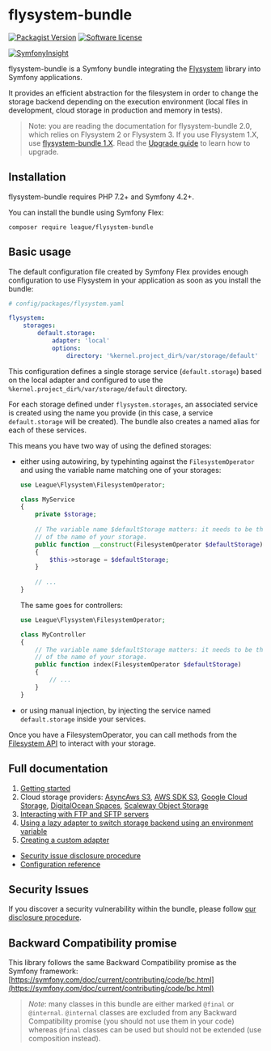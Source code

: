 # flysystem-bundle

[![Packagist Version](https://img.shields.io/packagist/v/league/flysystem-bundle.svg?style=flat-square)](https://packagist.org/packages/league/flysystem-bundle)
[![Software license](https://img.shields.io/github/license/thephpleague/flysystem-bundle.svg?style=flat-square)](https://github.com/thephpleague/flysystem-bundle/blob/master/LICENSE)

[![SymfonyInsight](https://insight.symfony.com/projects/525fdfa3-d482-4218-b4b9-3c2efc305fac/big.svg)](https://insight.symfony.com/projects/525fdfa3-d482-4218-b4b9-3c2efc305fac)

flysystem-bundle is a Symfony bundle integrating the [Flysystem](https://flysystem.thephpleague.com)
library into Symfony applications. 

It provides an efficient abstraction for the filesystem in order to change the storage backend depending
on the execution environment (local files in development, cloud storage in production and memory in tests).

> Note: you are reading the documentation for flysystem-bundle 2.0, which relies on Flysystem 2 or Flysystem 3.
> If you use Flysystem 1.X, use [flysystem-bundle 1.X](https://github.com/thephpleague/flysystem-bundle/tree/1.x).
> Read the [Upgrade guide](https://github.com/thephpleague/flysystem-bundle/blob/master/UPGRADE.md) to learn how to upgrade.

## Installation

flysystem-bundle requires PHP 7.2+ and Symfony 4.2+.

You can install the bundle using Symfony Flex:

```
composer require league/flysystem-bundle
```

## Basic usage

The default configuration file created by Symfony Flex provides enough configuration to
use Flysystem in your application as soon as you install the bundle:

```yaml
# config/packages/flysystem.yaml

flysystem:
    storages:
        default.storage:
            adapter: 'local'
            options:
                directory: '%kernel.project_dir%/var/storage/default'
```

This configuration defines a single storage service (`default.storage`) based on the local adapter
and configured to use the `%kernel.project_dir%/var/storage/default` directory.

For each storage defined under `flysystem.storages`, an associated service is created using the
name you provide (in this case, a service `default.storage` will be created). The bundle also
creates a named alias for each of these services.

This means you have two way of using the defined storages:

* either using autowiring, by typehinting against the `FilesystemOperator` and using the
  variable name matching one of your storages:

    ```php
    use League\Flysystem\FilesystemOperator;
    
    class MyService
    {
        private $storage;
        
        // The variable name $defaultStorage matters: it needs to be the camelized version
        // of the name of your storage. 
        public function __construct(FilesystemOperator $defaultStorage)
        {
            $this->storage = $defaultStorage;
        }
        
        // ...
    }
    ```
    
  The same goes for controllers:
    
    ```php
    use League\Flysystem\FilesystemOperator;
    
    class MyController
    {
        // The variable name $defaultStorage matters: it needs to be the camelized version
        // of the name of your storage. 
        public function index(FilesystemOperator $defaultStorage)
        {
            // ...
        }
    }
    ```

* or using manual injection, by injecting the service named `default.storage` inside 
  your services.
  
Once you have a FilesystemOperator, you can call methods from the
[Filesystem API](https://flysystem.thephpleague.com/v2/docs/usage/filesystem-api/)
to interact with your storage.

## Full documentation

1. [Getting started](https://github.com/thephpleague/flysystem-bundle/blob/master/docs/1-getting-started.md)
2. Cloud storage providers:
   [AsyncAws S3](https://github.com/thephpleague/flysystem-bundle/blob/master/docs/2-cloud-storage-providers.md#asyncaws-s3),
   [AWS SDK S3](https://github.com/thephpleague/flysystem-bundle/blob/master/docs/2-cloud-storage-providers.md#aws-sdk-s3),
   [Google Cloud Storage](https://github.com/thephpleague/flysystem-bundle/blob/master/docs/2-cloud-storage-providers.md#google-cloud-storage),
   [DigitalOcean Spaces](https://github.com/thephpleague/flysystem-bundle/blob/master/docs/2-cloud-storage-providers.md#digitalocean-spaces),
   [Scaleway Object Storage](https://github.com/thephpleague/flysystem-bundle/blob/master/docs/2-cloud-storage-providers.md#scaleway-object-storage)
3. [Interacting with FTP and SFTP servers](https://github.com/thephpleague/flysystem-bundle/blob/master/docs/3-interacting-with-ftp-and-sftp-servers.md)
4. [Using a lazy adapter to switch storage backend using an environment variable](https://github.com/thephpleague/flysystem-bundle/blob/master/docs/4-using-lazy-adapter-to-switch-at-runtime.md)
5. [Creating a custom adapter](https://github.com/thephpleague/flysystem-bundle/blob/master/docs/5-creating-a-custom-adapter.md)

* [Security issue disclosure procedure](https://github.com/thephpleague/flysystem-bundle/blob/master/docs/A-security-disclosure-procedure.md)
* [Configuration reference](https://github.com/thephpleague/flysystem-bundle/blob/master/docs/B-configuration-reference.md)

## Security Issues

If you discover a security vulnerability within the bundle, please follow
[our disclosure procedure](https://github.com/thephpleague/flysystem-bundle/blob/master/docs/A-security-disclosure-procedure.md).

## Backward Compatibility promise

This library follows the same Backward Compatibility promise as the Symfony framework:
[https://symfony.com/doc/current/contributing/code/bc.html](https://symfony.com/doc/current/contributing/code/bc.html)

> *Note*: many classes in this bundle are either marked `@final` or `@internal`.
> `@internal` classes are excluded from any Backward Compatibility promise (you should not use them in your code)
> whereas `@final` classes can be used but should not be extended (use composition instead).
